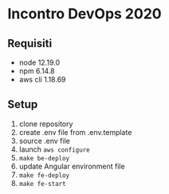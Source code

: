 # Incontro DevOps 2020

## Requisiti

- node 12.19.0
- npm 6.14.8
- aws cli 1.18.69

## Setup
1) clone repository
2) create .env file from .env.template
3) source .env file
4) launch `aws configure`
5) `make be-deploy`
6) update Angular environment file
7) `make fe-deploy`
8) `make fe-start`
